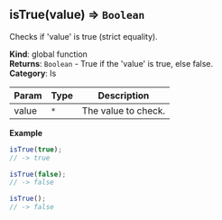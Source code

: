 <a name="isTrue"></a>

## isTrue(value) ⇒ <code>Boolean</code>
Checks if 'value' is true (strict equality).

**Kind**: global function  
**Returns**: <code>Boolean</code> - True if the 'value' is true, else false.  
**Category**: Is  

| Param | Type | Description |
| --- | --- | --- |
| value | <code>\*</code> | The value to check. |

**Example**  
```js
isTrue(true);
// -> true

isTrue(false);
// -> false

isTrue();
// -> false
```
